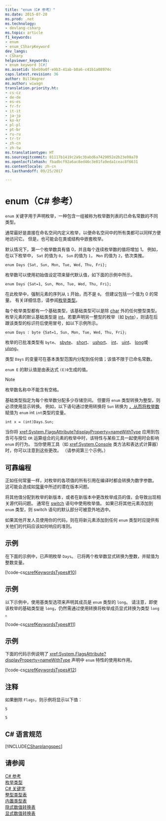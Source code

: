 ```yaml
---
title: "enum（C# 参考）"
ms.date: 2015-07-20
ms.prod: .net
ms.technology:
- devlang-csharp
ms.topic: article
f1_keywords:
- enum
- enum_CSharpKeyword
dev_langs:
- CSharp
helpviewer_keywords:
- enum keyword [C#]
ms.assetid: bbeb9a0f-e9b3-41ab-b0a6-c41b1a08974c
caps.latest.revision: 36
author: BillWagner
ms.author: wiwagn
translation.priority.ht:
- cs-cz
- de-de
- es-es
- fr-fr
- it-it
- ja-jp
- ko-kr
- pl-pl
- pt-br
- ru-ru
- tr-tr
- zh-cn
- zh-tw
ms.translationtype: HT
ms.sourcegitcommit: 81117b1419c2a9c3babd6a7429052e2b23e08a70
ms.openlocfilehash: fbadbcf92a6ac8ed46c3e81fa9eda1ceac8f6631
ms.contentlocale: zh-cn
ms.lasthandoff: 09/25/2017

---
```

# <a name="enum-c-reference"></a>enum（C# 参考）
`enum` 关键字用于声明枚举，一种包含一组被称为枚举数列表的已命名常数的不同类型。  
  
 通常最好是直接在命名空间内定义枚举，以便命名空间中的所有类都可以同样方便地访问它。 但是，也可能会在类或结构中嵌套枚举。  
  
 默认情况下，第一个枚举数具有值 0，并且每个连续枚举数的值将增加 1。 例如，在以下枚举中， `Sat` 的值为 `0`， `Sun` 的值为 `1`， `Mon` 的值为 `2`，依次类推。  
  
```  
enum Days {Sat, Sun, Mon, Tue, Wed, Thu, Fri};  
```  
  
 枚举数可以使用初始值设定项来替代默认值，如下面的示例中所示。  
  
```  
enum Days {Sat=1, Sun, Mon, Tue, Wed, Thu, Fri};  
```  
  
 在此枚举中，强制元素的序列从 `1` 开始，而不是 `0`。 但建议包括一个值为 0 的常量。 有关详细信息，请参阅[枚举类型](../../../csharp/programming-guide/enumeration-types.md)。  
  
 每个枚举类型都有一个基础类型，该基础类型可以是除 [char](../../../csharp/language-reference/keywords/char.md) 外的任何整型类型。 枚举元素的默认基础类型是 [int](../../../csharp/language-reference/keywords/int.md)。若要声明另一整型的枚举（如 [byte](../../../csharp/language-reference/keywords/byte.md)），则请在后跟该类型的标识符后使用冒号，如以下示例所示。  
  
```  
enum Days : byte {Sat=1, Sun, Mon, Tue, Wed, Thu, Fri};  
```  
  
 枚举的已批准类型有 `byte`、 [sbyte](../../../csharp/language-reference/keywords/sbyte.md)、 [short](../../../csharp/language-reference/keywords/short.md)、 [ushort](../../../csharp/language-reference/keywords/ushort.md)、 [int](../../../csharp/language-reference/keywords/int.md)、 [uint](../../../csharp/language-reference/keywords/uint.md)、 [long](../../../csharp/language-reference/keywords/long.md)或 [ulong](../../../csharp/language-reference/keywords/ulong.md)。  
  
 类型 `Days` 的变量可在基本类型范围内分配到任何值；该值不限于已命名常数。  
  
 `enum E` 的默认值是由表达式 `(E)0`生成的值。  
  
> [!NOTE]
>  枚举数名称中不能含有空格。  
  
 基础类型指定为每个枚举数分配多少存储空间。 但要将 `enum` 类型转换为整型，则必须使用显示转换。 例如，以下语句通过使用转换将 `Sun` 转换为 [，从而将枚举数](../../../csharp/language-reference/keywords/int.md) 赋值为 `enum` int `int`类型的变量。  
  
```  
int x = (int)Days.Sun;  
```  
  
 当你将 <xref:System.FlagsAttribute?displayProperty=nameWithType> 应用到包含可与按位 `OR` 运算组合的元素的枚举中时，该特性与某些工具一起使用时会影响 `enum` 的行为。 当你使用工具（如 <xref:System.Console> 类方法和表达式计算器）时，你可以注意到这些更改。 （请参阅第三个示例。）  
  
## <a name="robust-programming"></a>可靠编程  
 正如任何常量一样，对枚举的各项值的所有引用在编译时都会转换为数字参数。 这可能会造成如[常量](../../../csharp/programming-guide/classes-and-structs/constants.md)中所述的潜在版本问题。  
  
 将其他值分配到枚举的新版本，或者在新版本中更改枚举成员的值，会导致出现相关源代码问题。 通常在 [switch](../../../csharp/language-reference/keywords/switch.md) 语句中使用枚举值。 如果已将其他元素添加到 `enum` 类型，则 switch 语句的默认部分可被意外地选中。  
  
 如果其他开发人员使用你的代码，则在将新元素添加到任何 `enum` 类型时应提供有关他们的代码应该如何响应的准则。  
  
## <a name="example"></a>示例  
 在下面的示例中，已声明枚举 `Days`。 已将两个枚举数显式转换为整数，并赋值为整数变量。  
  
 [!code-cs[csrefKeywordsTypes#10](../../../csharp/language-reference/keywords/codesnippet/CSharp/enum_1.cs)]  
  
## <a name="example"></a>示例  
 以下示例中，使用基类型选项来声明其成员是 `enum` 类型的 `long`。 请注意，即使该枚举的基础类型是 `long`，仍然需通过使用转换将枚举成员显式转换为类型 `long` 。  
  
 [!code-cs[csrefKeywordsTypes#11](../../../csharp/language-reference/keywords/codesnippet/CSharp/enum_2.cs)]  
  
## <a name="example"></a>示例  
 下面的代码示例说明了 <xref:System.FlagsAttribute?displayProperty=nameWithType> 声明中 `enum` 特性的使用和作用。  
  
 [!code-cs[csrefKeywordsTypes#12](../../../csharp/language-reference/keywords/codesnippet/CSharp/enum_3.cs)]  
  
## <a name="comments"></a>注释  
 如果删除 `Flags`，则示例将显示以下值：  
  
 `5`  
  
 `5`  
  
## <a name="c-language-specification"></a>C# 语言规范  
 [!INCLUDE[CSharplangspec](~/includes/csharplangspec-md.md)]  
  
## <a name="see-also"></a>请参阅  
 [C# 参考](../../../csharp/language-reference/index.md)   
 [枚举类型](../../../csharp/programming-guide/enumeration-types.md)   
 [C# 关键字](../../../csharp/language-reference/keywords/index.md)   
 [整型类型表](../../../csharp/language-reference/keywords/integral-types-table.md)   
 [内置类型表](../../../csharp/language-reference/keywords/built-in-types-table.md)   
 [隐式数值转换表](../../../csharp/language-reference/keywords/implicit-numeric-conversions-table.md)   
 [显式数值转换表](../../../csharp/language-reference/keywords/explicit-numeric-conversions-table.md)

